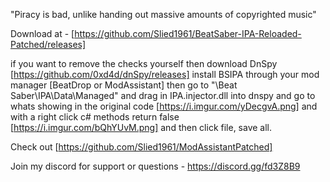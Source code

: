 "Piracy is bad, unlike handing out massive amounts of copyrighted music"

Download at - [https://github.com/Slied1961/BeatSaber-IPA-Reloaded-Patched/releases]

if you want to remove the checks yourself then download DnSpy [https://github.com/0xd4d/dnSpy/releases]
install BSIPA through your mod manager [BeatDrop or ModAssistant] then go to "\Beat Saber\IPA\Data\Managed" 
and drag in IPA.injector.dll into dnspy and go to whats showing in the original code 
[https://i.imgur.com/yDecgvA.png] and with a right click c# methods return false [https://i.imgur.com/bQhYUvM.png]
 and then click file, save all.

Check out [https://github.com/Slied1961/ModAssistantPatched]


Join my discord for support or questions - https://discord.gg/fd3Z8B9
